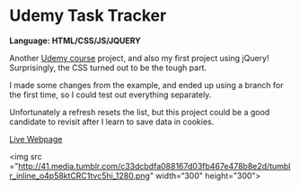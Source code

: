 # Udemy Task Tracker
<strong>Language: HTML/CSS/JS/JQUERY</strong>

Another <a href="https://www.udemy.com/the-web-developer-bootcamp/learn/v4/t/lecture/3886430">Udemy course</a> project, and also my first project using jQuery! Surprisingly, the CSS turned out to be the tough part.

I made some changes from the example, and ended up using a branch for the first time, so I could test out everything separately.  

Unfortunately a refresh resets the list, but this project could be a good candidate to revisit after I learn to save data in cookies. 

<a href="http://dargacode.github.io/UdemyTaskTracker/">Live Webpage</a>

<img src ="http://41.media.tumblr.com/c33dcbdfa088167d03fb467e478b8e2d/tumblr_inline_o4p58ktCRC1tvc5hi_1280.png" width=“300" height="300">
